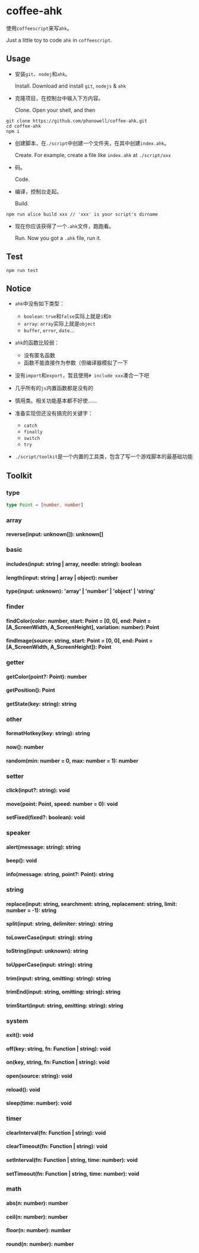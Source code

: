 # coffee-ahk

使用`coffeescript`来写`ahk`。

Just a little toy to code `ahk` in `coffeescript`.

## Usage

- 安装`git`、`nodej`和`ahk`。

  Install. Download and install `git`, `nodejs` & `ahk`

- 克隆项目，在控制台中输入下方内容。

  Clone. Open your shell, and then

```shell
git clone https://github.com/phonowell/coffee-ahk.git
cd coffee-ahk
npm i
```

- 创建脚本，在`./script`中创建一个文件夹，在其中创建`index.ahk`。

  Create. For example, create a file like `index.ahk` at `./script/xxx`

- 码。

  Code.

- 编译，控制台走起。
  
  Build.

```shell
npm run alice build xxx // 'xxx' is your script's dirname
```

- 现在你应该获得了一个`.ahk`文件，跑跑看。
  
  Run. Now you got a `.ahk` file, run it.

## Test

```shell
npm run test
```

## Notice

- `ahk`中没有如下类型：
  - `boolean`: `true`和`false`实际上就是`1`和`0`
  - `array`: `array`实际上就是`object`
  - `buffer`, `error`, `date`...

- `ahk`的函数比较弱：
  - 没有匿名函数
  - 函数不能直接作为参数（但编译器模拟了一下

- 没有`import`和`export`，暂且使用`# include xxx`凑合一下吧

- 几乎所有的`js`内置函数都是没有的

- 慎用类。相关功能基本都不好使……

- 准备实现但还没有搞完的关键字：
  - `catch`
  - `finally`
  - `switch`
  - `try`

- `./script/toolkit`是一个内置的工具类，包含了写一个游戏脚本的最基础功能

## Toolkit

### type

```typescript
type Point = [number, number]
```

### array

#### reverse(input: unknown[]): unknown[]

### basic

#### includes(input: string | array, needle: string): boolean

#### length(input: string | array | object): number

#### type(input: unknown): 'array' | 'number' | 'object' | 'string'

### finder

#### findColor(color: number, start: Point = [0, 0], end: Point = [A_ScreenWidth, A_ScreenHeight], variation: number): Point

#### findImage(source: string, start: Point = [0, 0], end: Point = [A_ScreenWidth, A_ScreenHeight]): Point

### getter

#### getColor(point?: Point): number

#### getPosition(): Point

#### getState(key: string): string

### other

#### formatHotkey(key: string): string

#### now(): number

#### random(min: number = 0, max: number = 1): number

### setter

#### click(input?: string): void

#### move(point: Point, speed: number = 0): void

#### setFixed(fixed?: boolean): void

### speaker

#### alert(message: string): string

#### beep(): void

#### info(message: string, point?: Point): string

### string

#### replace(input: string, searchment: string, replacement: string, limit: number = -1): string

#### split(input: string, delimiter: string): string

#### toLowerCase(input: string): string

#### toString(input: unknown): string

#### toUpperCase(input: string): string

#### trim(input: string, omitting: string): string

#### trimEnd(input: string, omitting: string): string

#### trimStart(input: string, omitting: string): string

### system

#### exit(): void

#### off(key: string, fn: Function | string): void

#### on(key, string, fn: Function | string): void

#### open(source: string): void

#### reload(): void

#### sleep(time: number): void

### timer

#### clearInterval(fn: Function | string): void

#### clearTimeout(fn: Function | string): void

#### setInterval(fn: Function | string, time: number): void

#### setTimeout(fn: Function | string, time: number): void

### math

#### abs(n: number): number
  
#### ceil(n: number): number

#### floor(n: number): number

#### round(n: number): number
